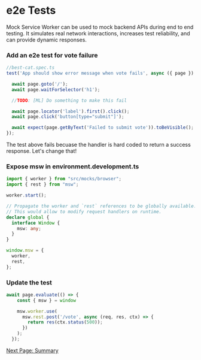# e2e Tests

Mock Service Worker can be used to mock backend APIs during end to end testing. It simulates real network interactions, increases test reliability, and can provide dynamic responses.

### Add an e2e test for vote failure

```ts
//best-cat.spec.ts
test('App should show error message when vote fails', async ({ page }) => {

  await page.goto('/');
  await page.waitForSelector('h1');

  //TODO: [ML] Do something to make this fail

  await page.locator('label').first().click();
  await page.click('button[type="submit"]');

  await expect(page.getByText('Failed to submit vote')).toBeVisible();
});
```

The test above fails becuase the handler is hard coded to return a success response.  Let's change that!

### Expose msw in environment.development.ts

```ts
import { worker } from "src/mocks/browser";
import { rest } from "msw";

worker.start();

// Propagate the worker and `rest` references to be globally available. 
// This would allow to modify request handlers on runtime. 
declare global {
  interface Window {
    msw: any;
  }
}

window.msw = { 
  worker, 
  rest, 
}; 
```

### Update the test 
```ts
await page.evaluate(() => { 
    const { msw } = window 

    msw.worker.use( 
      msw.rest.post('/vote', async (req, res, ctx) => { 
        return res(ctx.status(500)); 
      })
    );  
  });
```


[Next Page: Summary](summary-recap.md)